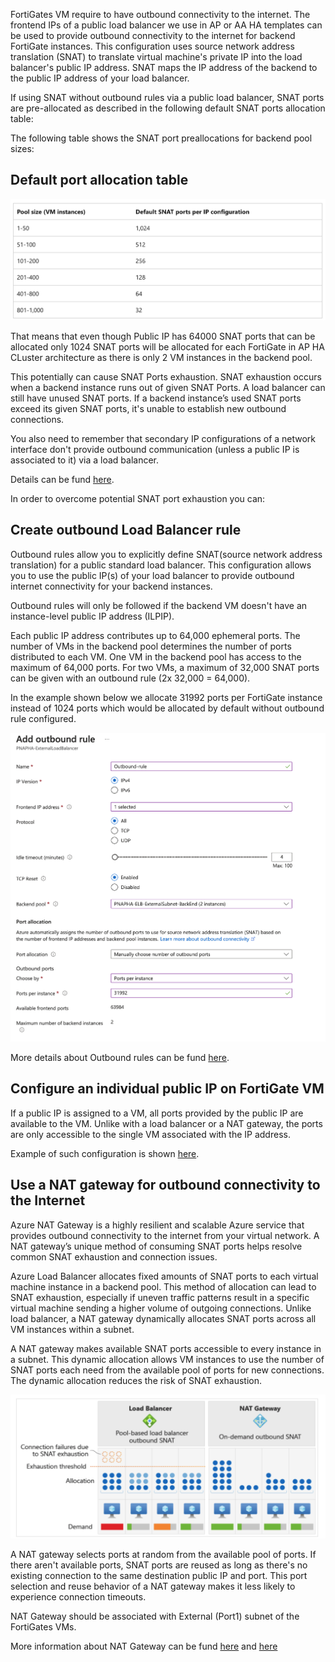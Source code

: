 FortiGates VM require to have outbound connectivity to the internet. The frontend IPs of a public load balancer we use in AP or AA HA templates can be used to provide outbound connectivity to the internet for backend FortiGate instances. This configuration uses source network address translation (SNAT) to translate virtual machine's private IP into the load balancer's public IP address. SNAT maps the IP address of the backend to the public IP address of your load balancer.


If using SNAT without outbound rules via a public load balancer, SNAT ports are pre-allocated as described in the following default SNAT ports allocation table:

The following table shows the SNAT port preallocations for backend pool sizes:

## Default port allocation table
![Default port allocation table](images/faq-snat-table.png)


That means that even though Public IP has 64000 SNAT ports that can be allocated only 1024 SNAT ports will be allocated for each FortiGate in AP HA CLuster architecture as there is only 2 VM instances in the backend pool.

This potentially can cause SNAT Ports exhaustion. 
SNAT exhaustion occurs when a backend instance runs out of given SNAT Ports. A load balancer can still have unused SNAT ports. If a backend instance’s used SNAT ports exceed its given SNAT ports, it's unable to establish new outbound connections.

You also need to remember that secondary IP configurations of a network interface don't provide outbound communication (unless a public IP is associated to it) via a load balancer.

Details can be fund [here](https://learn.microsoft.com/en-us/azure/load-balancer/load-balancer-outbound-connections).

In order to overcome potential SNAT port exhaustion you can:

## Create outbound Load Balancer rule

Outbound rules allow you to explicitly define SNAT(source network address translation) for a public standard load balancer. This configuration allows you to use the public IP(s) of your load balancer to provide outbound internet connectivity for your backend instances.

Outbound rules will only be followed if the backend VM doesn't have an instance-level public IP address (ILPIP).

Each public IP address contributes up to 64,000 ephemeral ports. The number of VMs in the backend pool determines the number of ports distributed to each VM. One VM in the backend pool has access to the maximum of 64,000 ports. For two VMs, a maximum of 32,000 SNAT ports can be given with an outbound rule (2x 32,000 = 64,000).

In the example shown below we allocate 31992 ports per FortiGate instance instead of 1024 ports which would be allocated by default without outbound rule configured.

![Outbound Rule](images/faq-outbound-rule.png)

More details about Outbound rules can be fund [here](https://learn.microsoft.com/en-us/azure/load-balancer/outbound-rules).

## Configure an individual public IP on FortiGate VM
If a public IP is assigned to a VM, all ports provided by the public IP are available to the VM. Unlike with a load balancer or a NAT gateway, the ports are only accessible to the single VM associated with the IP address.

Example of such configuration is shown [here](https://github.com/40net-cloud/fortinet-azure-solutions/blob/main/FortiGate/Active-Passive-ELB-ILB/doc/config-outbound-nat-considerations.md).

## Use a NAT gateway for outbound connectivity to the Internet

Azure NAT Gateway is a highly resilient and scalable Azure service that provides outbound connectivity to the internet from your virtual network. A NAT gateway’s unique method of consuming SNAT ports helps resolve common SNAT exhaustion and connection issues. 

Azure Load Balancer allocates fixed amounts of SNAT ports to each virtual machine instance in a backend pool. This method of allocation can lead to SNAT exhaustion, especially if uneven traffic patterns result in a specific virtual machine sending a higher volume of outgoing connections. Unlike load balancer, a NAT gateway dynamically allocates SNAT ports across all VM instances within a subnet.

A NAT gateway makes available SNAT ports accessible to every instance in a subnet. This dynamic allocation allows VM instances to use the number of SNAT ports each need from the available pool of ports for new connections. The dynamic allocation reduces the risk of SNAT exhaustion.

![NAT GW](images/faq-nat-gw.png)

A NAT gateway selects ports at random from the available pool of ports. If there aren't available ports, SNAT ports are reused as long as there's no existing connection to the same destination public IP and port. This port selection and reuse behavior of a NAT gateway makes it less likely to experience connection timeouts.

NAT Gateway should be associated with External (Port1) subnet of the FortiGates VMs.

More information about NAT Gateway can be fund [here](https://learn.microsoft.com/en-us/azure/load-balancer/troubleshoot-outbound-connection#use-a-nat-gateway-for-outbound-connectivity-to-the-internet) and [here](https://learn.microsoft.com/en-us/azure/nat-gateway/nat-gateway-design#a-nat-gateway-and-vm-with-a-standard-public-load-balancer)